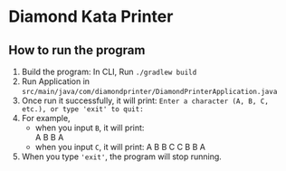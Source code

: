 # Diamond Kata Printer

## How to run the program
1. Build the program: In CLI, Run `./gradlew build`
2. Run Application in `src/main/java/com/diamondprinter/DiamondPrinterApplication.java`
3. Once run it successfully, it will print: `Enter a character (A, B, C, etc.), or type 'exit' to quit: `
4. For example, 
   - when you input `B`, it will print:  
    A
   B B
    A
   - when you input `C`, it will print:
     A
    B B
   C   C
    B B
     A
5. When you type `'exit'`, the program will stop running.